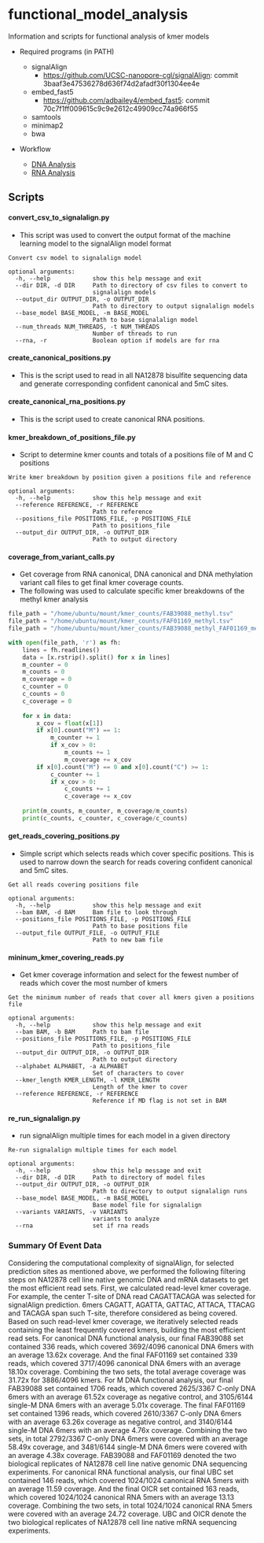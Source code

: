 # functional_model_analysis
Information and scripts for functional analysis of kmer models

*  Required programs (in PATH)
    * signalAlign 
        * https://github.com/UCSC-nanopore-cgl/signalAlign: commit 3baaf3e47536278d636f74d2afadf30f1304ee4e
    * embed_fast5 
        * https://github.com/adbailey4/embed_fast5: commit 70c7f1ff009615c9c9e2612c49909cc74a966f55
    * samtools
    * minimap2
    * bwa
    
* Workflow
    * [DNA Analysis](DNA.md)
    * [RNA Analysis](RNA.md)


## Scripts
#### convert_csv_to_signalalign.py
* This script was used to convert the output format of the machine learning model to the signalAlign model format

```text
Convert csv model to signalalign model

optional arguments:
  -h, --help            show this help message and exit
  --dir DIR, -d DIR     Path to directory of csv files to convert to
                        signalalign models
  --output_dir OUTPUT_DIR, -o OUTPUT_DIR
                        Path to directory to output signalalign models
  --base_model BASE_MODEL, -m BASE_MODEL
                        Path to base signalalign model
  --num_threads NUM_THREADS, -t NUM_THREADS
                        Number of threads to run
  --rna, -r             Boolean option if models are for rna
```

#### create_canonical_positions.py
* This is the script used to read in all NA12878 bisulfite sequencing data and generate corresponding confident canonical and 5mC sites.  

#### create_canonical_rna_positions.py
* This is the script used to create canonical RNA positions.  

#### kmer_breakdown_of_positions_file.py
* Script to determine kmer counts and totals of a positions file of M and C positions

```
Write kmer breakdown by position given a positions file and reference

optional arguments:
  -h, --help            show this help message and exit
  --reference REFERENCE, -r REFERENCE
                        Path to reference
  --positions_file POSITIONS_FILE, -p POSITIONS_FILE
                        Path to positions_file
  --output_dir OUTPUT_DIR, -o OUTPUT_DIR
                        Path to output directory

```

#### coverage_from_variant_calls.py
* Get coverage from RNA canonical, DNA canonical and DNA methylation variant call files to get final kmer coverage counts.  
* The following was used to calculate specific kmer breakdowns of the methyl kmer analysis
```python
file_path = "/home/ubuntu/mount/kmer_counts/FAB39088_methyl.tsv"
file_path = "/home/ubuntu/mount/kmer_counts/FAF01169_methyl.tsv"
file_path = "/home/ubuntu/mount/kmer_counts/FAB39088_methyl_FAF01169_methyl.tsv"

with open(file_path, 'r') as fh:
    lines = fh.readlines()
    data = [x.rstrip().split() for x in lines]
    m_counter = 0
    m_counts = 0
    m_coverage = 0 
    c_counter = 0
    c_counts = 0
    c_coverage = 0 
    
    for x in data:
        x_cov = float(x[1])
        if x[0].count("M") == 1:
            m_counter += 1
            if x_cov > 0:
                m_counts += 1
                m_coverage += x_cov
        if x[0].count("M") == 0 and x[0].count("C") >= 1:
            c_counter += 1
            if x_cov > 0:
                c_counts += 1
                c_coverage += x_cov
    
    print(m_counts, m_counter, m_coverage/m_counts)
    print(c_counts, c_counter, c_coverage/c_counts)
```
#### get_reads_covering_positions.py
* Simple script which selects reads which cover specific positions. This is used to narrow down the search for reads covering confident canonical and 5mC sites.

```text
Get all reads covering positions file

optional arguments:
  -h, --help            show this help message and exit
  --bam BAM, -d BAM     Bam file to look through
  --positions_file POSITIONS_FILE, -p POSITIONS_FILE
                        Path to base positions file
  --output_file OUTPUT_FILE, -o OUTPUT_FILE
                        Path to new bam file

```

#### mininum_kmer_covering_reads.py

* Get kmer coverage information and select for the fewest number of reads which cover the most number of kmers

```text
Get the minimum number of reads that cover all kmers given a positions file

optional arguments:
  -h, --help            show this help message and exit
  --bam BAM, -b BAM     Path to bam file
  --positions_file POSITIONS_FILE, -p POSITIONS_FILE
                        Path to positions_file
  --output_dir OUTPUT_DIR, -o OUTPUT_DIR
                        Path to output directory
  --alphabet ALPHABET, -a ALPHABET
                        Set of characters to cover
  --kmer_length KMER_LENGTH, -l KMER_LENGTH
                        Length of the kmer to cover
  --reference REFERENCE, -r REFERENCE
                        Reference if MD flag is not set in BAM

```

#### re_run_signalalign.py

* run signalAlign multiple times for each model in a given directory

```text
Re-run signalalign multiple times for each model

optional arguments:
  -h, --help            show this help message and exit
  --dir DIR, -d DIR     Path to directory of model files
  --output_dir OUTPUT_DIR, -o OUTPUT_DIR
                        Path to directory to output signalalign runs
  --base_model BASE_MODEL, -m BASE_MODEL
                        Base model file for signalalign
  --variants VARIANTS, -v VARIANTS
                        variants to analyze
  --rna                 set if rna reads

```


### Summary Of Event Data

Considering the computational complexity of signalAlign, for selected prediction sites as mentioned above, we performed the following filtering steps on NA12878 cell line native genomic DNA and mRNA datasets to get the most efficient read sets. First, we calculated read-level kmer coverage. For example, the center T-site of DNA read CAGATTACAGA was selected for signalAlign prediction. 6mers CAGATT, AGATTA, GATTAC, ATTACA, TTACAG and TACAGA span such T-site, therefore considered as being covered. Based on such read-level kmer coverage, we iteratively selected reads containing the least frequently covered kmers, building the most efficient read sets. For canonical DNA functional analysis, our final FAB39088 set contained 336 reads, which covered 3692/4096 canonical DNA 6mers with an average 13.62x coverage. And the final FAF01169 set contained 339 reads, which covered 3717/4096 canonical DNA 6mers with an average 18.10x coverage. Combining the two sets, the total average coverage was 31.72x for 3886/4096 kmers. For M DNA functional analysis, our final FAB39088 set contained 1706 reads, which covered 2625/3367 C-only DNA 6mers with an average 61.52x coverage as negative control, and 3105/6144 single-M DNA 6mers with an average 5.01x coverage. The final FAF01169 set contained 1396 reads, which covered 2610/3367 C-only DNA 6mers with an average 63.26x coverage as negative control, and 3140/6144 single-M DNA 6mers with an average 4.76x coverage. Combining the two sets, in total 2792/3367 C-only DNA 6mers were covered with an average  58.49x coverage, and 3481/6144 single-M DNA 6mers were covered with an average 4.38x coverage. FAB39088 and FAF01169 denoted the two biological replicates of NA12878 cell line native genomic DNA sequencing experiments. For canonical RNA functional analysis, our final UBC set contained 146 reads, which covered 1024/1024 canonical RNA 5mers with an average 11.59 coverage. And the final OICR set contained 163 reads, which covered 1024/1024 canonical RNA 5mers with an average 13.13 coverage. Combining the two sets, in total 1024/1024 canonical RNA 5mers were covered with an average 24.72 coverage. UBC and OICR denote the two biological replicates of NA12878 cell line native mRNA sequencing experiments.

